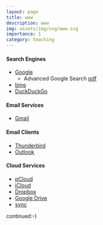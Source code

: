 ```yaml
---
layout: page
title: www
description: www
img: assets/img/svg/www.svg
importance: 1
category: teaching
---
```


#### Search Engines

- [Google](https://www.google.com/)
  * Advanced Google Search [pdf](https://kak.kornev-online.net/FILES/KAK%20-%2026%20Top%20Advanced%20Google%20Search%20Tips%20n%20Tricks%20and%20Techniques.pdf)
- [bing](https://www.bing.com/)
- [DuckDuckGo](https://duckduckgo.com/)

#### Email Services

- [Gmail](https://www.google.com/gmail/about/)

#### Email Clients

- [Thunderbird](https://www.thunderbird.net)
- [Outlook](https://outlook.live.com/owa/)

#### Cloud Services

- [pCloud](https://www.pcloud.com/)
- [iCloud](https://www.icloud.com/)
- [Dropbox](https://www.dropbox.com/)
- [Google Drive](https://www.google.com/drive/)
- [sync](https://www.sync.com/)


continued:-)
